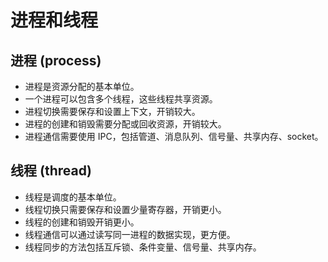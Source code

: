 # 进程和线程

## 进程 (process)

- 进程是资源分配的基本单位。
- 一个进程可以包含多个线程，这些线程共享资源。
- 进程切换需要保存和设置上下文，开销较大。
- 进程的创建和销毁需要分配或回收资源，开销较大。
- 进程通信需要使用 IPC，包括管道、消息队列、信号量、共享内存、socket。

## 线程 (thread)

- 线程是调度的基本单位。
- 线程切换只需要保存和设置少量寄存器，开销更小。
- 线程的创建和销毁开销更小。
- 线程通信可以通过读写同一进程的数据实现，更方便。
- 线程同步的方法包括互斥锁、条件变量、信号量、共享内存。
